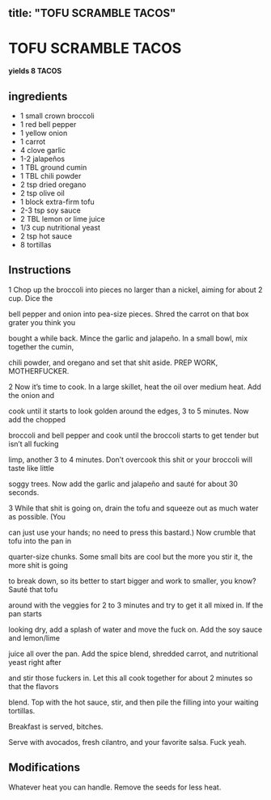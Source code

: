 

title: "TOFU SCRAMBLE TACOS"
---
# TOFU SCRAMBLE TACOS



#### yields  8 TACOS


## ingredients
* 1 small crown broccoli 
* 1 red bell pepper 
* 1 yellow onion 
* 1 carrot 
* 4 clove garlic 
* 1-2 jalapeños 
* 1 TBL ground cumin 
* 1 TBL chili powder 
* 2 tsp dried oregano 
* 2 tsp olive oil 
* 1 block extra-firm tofu 
* 2-3 tsp soy sauce 
* 2 TBL lemon or lime juice 
* 1/3 cup nutritional yeast 
* 2 tsp hot sauce 
* 8 tortillas 



## Instructions
1 Chop up the broccoli into pieces no larger than a nickel, aiming for about 2 cup. Dice the

bell pepper and onion into pea-size pieces. Shred the carrot on that box grater you think you

bought a while back. Mince the garlic and jalapeño. In a small bowl, mix together the cumin,

chili powder, and oregano and set that shit aside. PREP WORK, MOTHERFUCKER.

2 Now it’s time to cook. In a large skillet, heat the oil over medium heat. Add the onion and

cook until it starts to look golden around the edges, 3 to 5 minutes. Now add the chopped

broccoli and bell pepper and cook until the broccoli starts to get tender but isn’t all fucking

limp, another 3 to 4 minutes. Don’t overcook this shit or your broccoli will taste like little

soggy trees. Now add the garlic and jalapeño and sauté for about 30 seconds.

3 While that shit is going on, drain the tofu and squeeze out as much water as possible. (You

can just use your hands; no need to press this bastard.) Now crumble that tofu into the pan in

quarter-size chunks. Some small bits are cool but the more you stir it, the more shit is going

to break down, so its better to start bigger and work to smaller, you know? Sauté that tofu

around with the veggies for 2 to 3 minutes and try to get it all mixed in. If the pan starts

looking dry, add a splash of water and move the fuck on. Add the soy sauce and lemon/lime

juice all over the pan. Add the spice blend, shredded carrot, and nutritional yeast right after

and stir those fuckers in. Let this all cook together for about 2 minutes so that the flavors

blend. Top with the hot sauce, stir, and then pile the filling into your waiting tortillas.

Breakfast is served, bitches.

Serve with avocados, fresh cilantro, and your favorite salsa. Fuck yeah.



## Modifications
Whatever heat you can handle. Remove the seeds for less heat.




